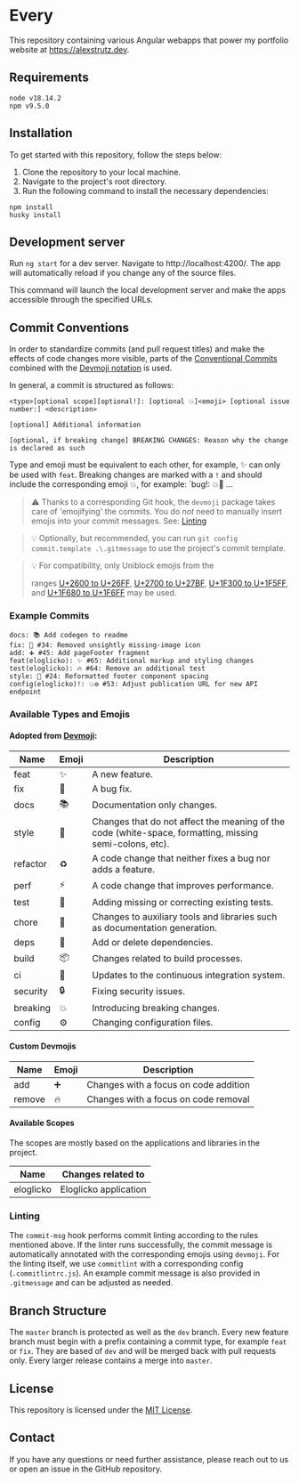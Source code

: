 # Every

This repository containing various Angular webapps that power my portfolio website at
https://alexstrutz.dev. 

## Requirements

```
node v18.14.2
npm v9.5.0
```

## Installation

To get started with this repository, follow the steps below:

1. Clone the repository to your local machine.
2. Navigate to the project's root directory.
3. Run the following command to install the necessary dependencies:

```shell
npm install
husky install
```

## Development server

Run `ng start` for a dev server. Navigate to http://localhost:4200/. The app will automatically reload if you
change any of the source files.

This command will launch the local development server and make the apps accessible through the specified URLs.

## Commit Conventions

In order to standardize commits (and pull request titles) and make the effects of code changes more visible, parts of
the [Conventional Commits](https://www.conventionalcommits.org/en/v1.0.0/) combined with
the [Devmoji notation](https://github.com/folke/devmoji) is used.

In general, a commit is structured as follows:

    <type>[optional scope][optional!]: [optional 💥]<emoji> [optional issue number:] <description>

    [optional] Additional information

    [optional, if breaking change] BREAKING CHANGES: Reason why the change is declared as such

Type and emoji must be equivalent to each other, for example, ✨ can only be used with `feat`. Breaking changes are
marked with a `!` and should include the corresponding emoji 💥, for example: `bug!: 💥🐛 ...

> ⚠ Thanks to a corresponding Git hook, the `devmoji` package takes care of 'emojifying' the commits. You do _not_ need
> to manually insert emojis into your commit messages. See: [Linting](#linting)

> 💡 Optionally, but recommended, you can run `git config commit.template .\.gitmessage` to use the project's commit
> template.

> 💡 For compatibility, only Uniblock emojis from the
>
> ranges [U+2600 to U+26FF](https://de.wikipedia.org/wiki/Unicodeblock_Verschiedene_Symbole), [U+2700 to U+27BF](https://de.wikipedia.org/wiki/Unicodeblock_Dingbats), [U+1F300 to U+1F5FF](https://de.wikipedia.org/wiki/Unicodeblock_Verschiedene_piktografische_Symbole),
> and [U+1F680 to U+1F6FF](https://de.wikipedia.org/wiki/Unicodeblock_Verkehrs-_und_Kartensymbole) may be used.

### Example Commits

```
docs: 📚 Add codegen to readme
fix: 🐛 #34: Removed unsightly missing-image icon
add: ➕ #45: Add pageFooter fragment
feat(eloglicko): ✨ #65: Additional markup and styling changes
test(eloglicko): 🔥 #64: Remove an additional test
style: 🎨 #24: Reformatted footer component spacing
config(eloglicko)!: 💥⚙️ #53: Adjust publication URL for new API endpoint
```

### Available Types and Emojis

#### Adopted from [Devmoji](https://github.com/folke/devmoji#default-devmoji-reference):

| Name     | Emoji | Description                                                                                             |
| -------- | ----- | ------------------------------------------------------------------------------------------------------- |
| feat     | ✨    | A new feature.                                                                                          |
| fix      | 🐛    | A bug fix.                                                                                              |
| docs     | 📚    | Documentation only changes.                                                                             |
| style    | 🎨    | Changes that do not affect the meaning of the code (white-space, formatting, missing semi-colons, etc). |
| refactor | ♻️    | A code change that neither fixes a bug nor adds a feature.                                              |
| perf     | ⚡    | A code change that improves performance.                                                                |
| test     | 🚨    | Adding missing or correcting existing tests.                                                            |
| chore    | 🔧    | Changes to auxiliary tools and libraries such as documentation generation.                              |
| deps     | 🔗    | Add or delete dependencies.                                                                             |
| build    | 📦    | Changes related to build processes.                                                                     |
| ci       | 👷    | Updates to the continuous integration system.                                                           |
| security | 🔒    | Fixing security issues.                                                                                 |
| breaking | 💥    | Introducing breaking changes.                                                                           |
| config   | ⚙️    | Changing configuration files.                                                                           |

#### Custom Devmojis

| Name   | Emoji | Description                           |
| ------ | ----- | ------------------------------------- |
| add    | ➕    | Changes with a focus on code addition |
| remove | 🔥    | Changes with a focus on code removal  |

#### Available Scopes

The scopes are mostly based on the applications and libraries in the project.

| Name      | Changes related to    |
| --------- | --------------------- |
| eloglicko | Eloglicko application |

### Linting

The `commit-msg` hook performs commit linting according to the rules mentioned above. If the linter runs successfully,
the commit message is automatically annotated with the corresponding emojis using `devmoji`. For the linting itself, we
use `commitlint` with a corresponding config (`.commitlintrc.js`). An example commit message is also provided
in `.gitmessage` and can be adjusted as needed.

## Branch Structure

The `master` branch is protected as well as the `dev` branch. Every new feature branch must begin with a prefix
containing a commit type, for example `feat` or `fix`. They are based of `dev` and will be merged back with pull
requests only. Every larger release contains a merge into `master`.

## License

This repository is licensed under the [MIT License](LICENSE).

## Contact

If you have any questions or need further assistance, please reach out to us or open an issue in the GitHub repository.
